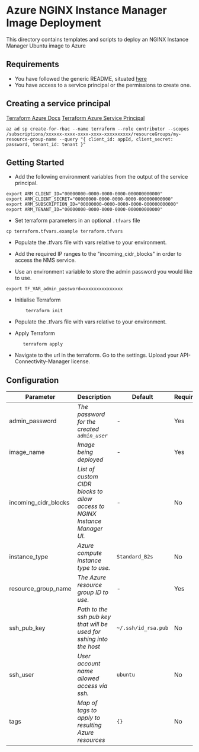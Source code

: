 # Azure NGINX Instance Manager Image Deployment

This directory contains templates and scripts to deploy an NGINX Instance Manager Ubuntu image to Azure

## Requirements

- You have followed the generic README, situated [here](../../../README.md)
- You have access to a service principal or the permissions to create one.

## Creating a service principal

[Terraform Azure Docs](https://registry.terraform.io/providers/hashicorp/azurerm/latest/docs)
[Terraform Azure Service Principal](https://registry.terraform.io/providers/hashicorp/azurerm/latest/docs/guides/service_principal_client_secret)

```shell
az ad sp create-for-rbac --name terraform --role contributor --scopes /subscriptions/xxxxxx-xxxx-xxxx-xxxx-xxxxxxxxxx/resourceGroups/my-resource-group-name --query "{ client_id: appId, client_secret: password, tenant_id: tenant }"
```

## Getting Started

- Add the following environment variables from the output of the service principal.

```shell
export ARM_CLIENT_ID="00000000-0000-0000-0000-000000000000"
export ARM_CLIENT_SECRET="00000000-0000-0000-0000-000000000000"
export ARM_SUBSCRIPTION_ID="00000000-0000-0000-0000-000000000000"
export ARM_TENANT_ID="00000000-0000-0000-0000-000000000000"
```

- Set terraform parameters in an optional `.tfvars` file

```shell
cp terraform.tfvars.example terraform.tfvars
```

- Populate the .tfvars file with vars relative to your environment.

- Add the required IP ranges to the "incoming_cidr_blocks" in order to access the NMS service.

- Use an environment variable to store the admin password you would like to use.

```
export TF_VAR_admin_password=xxxxxxxxxxxxxxx
```

- Initialise Terraform

  ```shell
      terraform init
  ```

- Populate the .tfvars file with vars relative to your environment.

- Apply Terraform

  ```shell
     terraform apply
  ```

- Navigate to the url in the terraform. Go to the settings. Upload your API-Connectivity-Manager license.

## Configuration

| Parameter            | Description                                                                | Default             | Required |
| -------------------- | -------------------------------------------------------------------------- | ------------------- | -------- |
| admin_password       | _The password for the created `admin_user`_                                | -                   | Yes      |
| image_name           | _Image being deployed_                                                     | -                   | Yes      |
| incoming_cidr_blocks | _List of custom CIDR blocks to allow access to NGINX Instance Manager UI._ | -                   | No       |
| instance_type        | _Azure compute instance type to use._                                      | `Standard_B2s`      | No       |
| resource_group_name  | _The Azure resource group ID to use._                                      | -                   | Yes      |
| ssh_pub_key          | _Path to the ssh pub key that will be used for sshing into the host_       | `~/.ssh/id_rsa.pub` | No       |
| ssh_user             | _User account name allowed access via ssh._                                | `ubuntu`            | No       |
| tags                 | _Map of tags to apply to resulting Azure resources_                        | `{}`                | No       |
